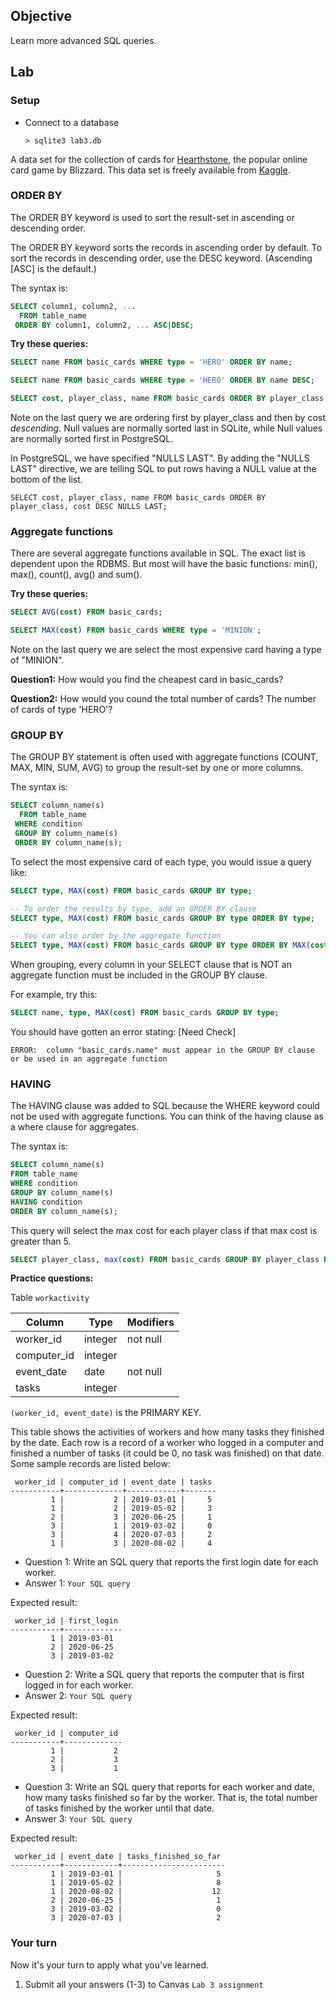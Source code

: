 ## Objective
Learn more advanced SQL queries.

## Lab

### Setup
* Connect to a database
   ```
   > sqlite3 lab3.db
   ```

A data set for the collection of cards for [Hearthstone](https://playhearthstone.com/en-us/),
the popular online card game by Blizzard. This data set is freely available from 
[Kaggle](https://www.kaggle.com/jeradrose/hearthstone-cards).


### ORDER BY

The ORDER BY keyword is used to sort the result-set in ascending or descending order.

The ORDER BY keyword sorts the records in ascending order by default. 
To sort the records in descending order, use the DESC keyword. (Ascending [ASC] is the default.)

The syntax is:

```sql
SELECT column1, column2, ...
  FROM table_name
 ORDER BY column1, column2, ... ASC|DESC;
```

**Try these queries:**

```sql
SELECT name FROM basic_cards WHERE type = 'HERO' ORDER BY name;

SELECT name FROM basic_cards WHERE type = 'HERO' ORDER BY name DESC;

SELECT cost, player_class, name FROM basic_cards ORDER BY player_class, cost DESC;
```

Note on the last query we are ordering first by player_class and then by cost _descending_. 
Null values are normally sorted last in SQLite, while Null values are normally sorted first in PostgreSQL.

In PostgreSQL, we have specified "NULLS LAST". By adding the "NULLS LAST" directive, we are telling SQL to put rows having a NULL value at the bottom of the list.
```
SELECT cost, player_class, name FROM basic_cards ORDER BY player_class, cost DESC NULLS LAST;
```

### Aggregate functions

There are several aggregate functions available in SQL. The exact list is dependent upon the RDBMS. But most will 
have the basic functions: min(), max(), count(), avg() and sum().

**Try these queries:**

```sql
SELECT AVG(cost) FROM basic_cards;

SELECT MAX(cost) FROM basic_cards WHERE type = 'MINION'; 
```

Note on the last query we are select the most expensive card having a type of "MINION".

**Question1:** How would you find the cheapest card in basic_cards?

**Question2:** How would you cound the total number of cards? The number of cards of type 'HERO'?

### GROUP BY

The GROUP BY statement is often used with aggregate functions (COUNT, MAX, MIN, SUM, AVG) to group the result-set by one or more columns.

The syntax is:

```sql
SELECT column_name(s)
  FROM table_name
 WHERE condition
 GROUP BY column_name(s)
 ORDER BY column_name(s);
```

To select the most expensive card of each type, you would issue a query like:

```sql
SELECT type, MAX(cost) FROM basic_cards GROUP BY type;

-- To order the results by type, add an ORDER BY clause
SELECT type, MAX(cost) FROM basic_cards GROUP BY type ORDER BY type;

-- You can also order by the aggregate function
SELECT type, MAX(cost) FROM basic_cards GROUP BY type ORDER BY MAX(cost) DESC;
```

When grouping, every column in your SELECT clause that is NOT an aggregate function must be included in the GROUP BY clause.

For example, try this:

```sql
SELECT name, type, MAX(cost) FROM basic_cards GROUP BY type;
```

You should have gotten an error stating: [Need Check]

`ERROR:  column "basic_cards.name" must appear in the GROUP BY clause or be used in an aggregate function`

### HAVING

The HAVING clause was added to SQL because the WHERE keyword could not be used with aggregate functions.
You can think of the having clause as a where clause for aggregates.

The syntax is:

```sql
SELECT column_name(s)
FROM table_name
WHERE condition
GROUP BY column_name(s)
HAVING condition
ORDER BY column_name(s);
```

This query will select the max cost for each player class if that max cost is greater than 5.

```sql
SELECT player_class, max(cost) FROM basic_cards GROUP BY player_class HAVING max(cost) > 5 ORDER BY max(cost) DESC;
```

**Practice questions:**

Table `workactivity`

|   Column    |  Type   | Modifiers |
| -------- | ----------- | ------- |
| worker_id   | integer | not null|
| computer_id | integer | |
| event_date  | date    | not null|
| tasks       | integer | |

`(worker_id, event_date)` is the PRIMARY KEY. 

This table shows the activities of workers and how many tasks they finished by the date. Each row is a record of a worker who logged in a computer and finished a number of tasks (it could be 0, no task was finished) on that date. Some sample records are listed below:

```
 worker_id | computer_id | event_date | tasks 
-----------+-------------+------------+-------
         1 |           2 | 2019-03-01 |     5
         1 |           2 | 2019-05-02 |     3
         2 |           3 | 2020-06-25 |     1
         3 |           1 | 2019-03-02 |     0
         3 |           4 | 2020-07-03 |     2
         1 |           3 | 2020-08-02 |     4
```

* Question 1: Write an SQL query that reports the first login date for each worker.
* Answer 1: `Your SQL query`

Expected result:
```
 worker_id | first_login 
-----------+-------------
         1 | 2019-03-01
         2 | 2020-06-25
         3 | 2019-03-02
```

* Question 2: Write a SQL query that reports the computer that is first logged in for each worker.
* Answer 2: `Your SQL query`

Expected result:
```
 worker_id | computer_id 
-----------+-------------
         1 |           2
         2 |           3
         3 |           1
```

* Question 3: Write an SQL query that reports for each worker and date, how many tasks finished so far by the worker. That is, the total number of tasks finished by the worker until that date.
* Answer 3: `Your SQL query`

Expected result:
```
 worker_id | event_date | tasks_finished_so_far 
-----------+------------+-----------------------
         1 | 2019-03-01 |                     5
         1 | 2019-05-02 |                     8
         1 | 2020-08-02 |                    12
         2 | 2020-06-25 |                     1
         3 | 2019-03-02 |                     0
         3 | 2020-07-03 |                     2
```

### Your turn
Now it's your turn to apply what you've learned. 
1. Submit all your answers (1-3) to Canvas `Lab 3 assignment`
